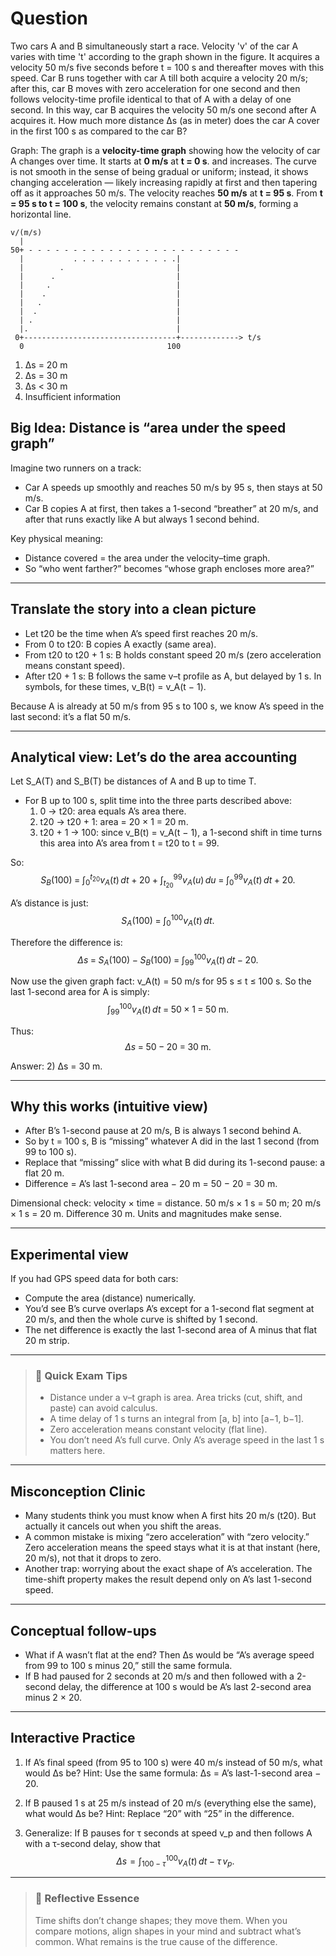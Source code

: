 # Question
Two cars A and B simultaneously start a race. Velocity 'v' of the car A varies with time 't' according to the graph shown in the figure. It acquires a velocity 50 m/s five seconds before t = 100 s and thereafter moves with this speed. Car B runs together with car A till both acquire a velocity 20 m/s; after this, car B moves with zero acceleration for one second and then follows velocity-time profile identical to that of A with a delay of one second. In this way, car B acquires the velocity 50 m/s one second after A acquires it. How much more distance Δs (as in meter) does the car A cover in the first 100 s as compared to the car B?

Graph:
The graph is a **velocity-time graph** showing how the velocity of car A changes over time. It starts at **0 m/s** at **t = 0 s**. and increases. The curve is not smooth in the sense of being gradual or uniform; instead, it shows changing acceleration — likely increasing rapidly at first and then tapering off as it approaches 50 m/s. The velocity reaches **50 m/s** at **t = 95 s**. From **t = 95 s to t = 100 s**, the velocity remains constant at **50 m/s**, forming a horizontal line.

```log
v/(m/s)
  |
50+ - - - - - - - - - - - - - - - - - - - - - - - -
  |           . . . . . . . . . . . .|
  |        .                         |
  |      .                           |
  |     .                            |
  |    .                             |
  |   .                              |
  |  .                               |
  | .                                |
  |.                                 |
 0+----------------------------------+-------------> t/s
  0                                100
```

1) Δs = 20 m  
2) Δs = 30 m  
3) Δs < 30 m  
4) Insufficient information

## Big Idea: Distance is “area under the speed graph”

Imagine two runners on a track:
- Car A speeds up smoothly and reaches 50 m/s by 95 s, then stays at 50 m/s.
- Car B copies A at first, then takes a 1-second “breather” at 20 m/s, and after that runs exactly like A but always 1 second behind.

Key physical meaning:
- Distance covered = the area under the velocity–time graph.
- So “who went farther?” becomes “whose graph encloses more area?”

---

## Translate the story into a clean picture

- Let t20 be the time when A’s speed first reaches 20 m/s.
- From 0 to t20: B copies A exactly (same area).
- From t20 to t20 + 1 s: B holds constant speed 20 m/s (zero acceleration means constant speed).
- After t20 + 1 s: B follows the same v–t profile as A, but delayed by 1 s. In symbols, for these times, v_B(t) = v_A(t − 1).

Because A is already at 50 m/s from 95 s to 100 s, we know A’s speed in the last second: it’s a flat 50 m/s.

---

## Analytical view: Let’s do the area accounting

Let S_A(T) and S_B(T) be distances of A and B up to time T.

- For B up to 100 s, split time into the three parts described above:
  1) 0 → t20: area equals A’s area there.
  2) t20 → t20 + 1: area = 20 × 1 = 20 m.
  3) t20 + 1 → 100: since v_B(t) = v_A(t − 1), a 1-second shift in time turns this area into A’s area from t = t20 to t = 99.

So:
$$
S_B(100) \;=\; \int_0^{t_{20}} v_A(t)\,dt \;+\; 20 \;+\; \int_{t_{20}}^{99} v_A(u)\,du
\;=\; \int_0^{99} v_A(t)\,dt \;+\; 20.
$$

A’s distance is just:
$$
S_A(100) \;=\; \int_0^{100} v_A(t)\,dt.
$$

Therefore the difference is:
$$
\Delta s \;=\; S_A(100) - S_B(100)
\;=\; \int_{99}^{100} v_A(t)\,dt \;-\; 20.
$$

Now use the given graph fact: v_A(t) = 50 m/s for 95 s ≤ t ≤ 100 s.
So the last 1-second area for A is simply:
$$
\int_{99}^{100} v_A(t)\,dt \;=\; 50 \times 1 \;=\; 50\;\text{m}.
$$

Thus:
$$
\Delta s \;=\; 50 - 20 \;=\; 30\;\text{m}.
$$

Answer: 2) Δs = 30 m.

---

## Why this works (intuitive view)

- After B’s 1-second pause at 20 m/s, B is always 1 second behind A.
- So by t = 100 s, B is “missing” whatever A did in the last 1 second (from 99 to 100 s).
- Replace that “missing” slice with what B did during its 1-second pause: a flat 20 m.
- Difference = A’s last 1-second area − 20 m = 50 − 20 = 30 m.

Dimensional check: velocity × time = distance. 50 m/s × 1 s = 50 m; 20 m/s × 1 s = 20 m. Difference 30 m. Units and magnitudes make sense.

---

## Experimental view

If you had GPS speed data for both cars:
- Compute the area (distance) numerically.
- You’d see B’s curve overlaps A’s except for a 1-second flat segment at 20 m/s, and then the whole curve is shifted by 1 second.
- The net difference is exactly the last 1-second area of A minus that flat 20 m strip.

---

> ### 🧠 Quick Exam Tips
> - Distance under a v–t graph is area. Area tricks (cut, shift, and paste) can avoid calculus.
> - A time delay of 1 s turns an integral from [a, b] into [a−1, b−1].
> - Zero acceleration means constant velocity (flat line).
> - You don’t need A’s full curve. Only A’s average speed in the last 1 s matters here.

---

## Misconception Clinic
- Many students think you must know when A first hits 20 m/s (t20). But actually it cancels out when you shift the areas.
- A common mistake is mixing “zero acceleration” with “zero velocity.” Zero acceleration means the speed stays what it is at that instant (here, 20 m/s), not that it drops to zero.
- Another trap: worrying about the exact shape of A’s acceleration. The time-shift property makes the result depend only on A’s last 1-second speed.

---

## Conceptual follow-ups
- What if A wasn’t flat at the end? Then Δs would be “A’s average speed from 99 to 100 s minus 20,” still the same formula.
- If B had paused for 2 seconds at 20 m/s and then followed with a 2-second delay, the difference at 100 s would be A’s last 2-second area minus 2 × 20.

---

## Interactive Practice
1) If A’s final speed (from 95 to 100 s) were 40 m/s instead of 50 m/s, what would Δs be?
Hint: Use the same formula: Δs = A’s last-1-second area − 20.

2) If B paused 1 s at 25 m/s instead of 20 m/s (everything else the same), what would Δs be?
Hint: Replace “20” with “25” in the difference.

3) Generalize: If B pauses for τ seconds at speed v_p and then follows A with a τ-second delay, show that
$$
\Delta s = \int_{100-\tau}^{100} v_A(t)\,dt - \tau\, v_p.
$$

---

> ### 🌱 Reflective Essence
> Time shifts don’t change shapes; they move them. When you compare motions, align shapes in your mind and subtract what’s common. What remains is the true cause of the difference.